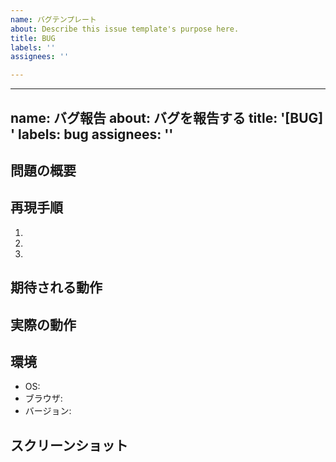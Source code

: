 ```yaml
---
name: バグテンプレート
about: Describe this issue template's purpose here.
title: BUG
labels: ''
assignees: ''

---
```


---
name: バグ報告
about: バグを報告する
title: '[BUG] '
labels: bug
assignees: ''
---

## 問題の概要
<!-- バグの簡潔な説明 -->

## 再現手順
1. 
2. 
3. 

## 期待される動作
<!-- 本来どうあるべきか -->

## 実際の動作
<!-- 実際に何が起こったか -->

## 環境
- OS: 
- ブラウザ: 
- バージョン: 

## スクリーンショット
<!-- あれば添付 -->
